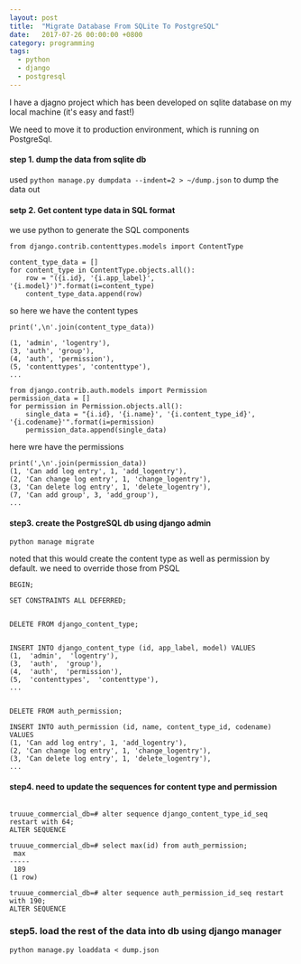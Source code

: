 ```yaml
---
layout: post
title:  "Migrate Database From SQLite To PostgreSQL"
date:   2017-07-26 00:00:00 +0800
category: programming
tags:
  - python
  - django
  - postgresql
---
```



I have a djagno project which has been developed on sqlite database on my local machine (it's easy and fast!)

We need to move it to production environment, which is running on PostgreSql.



#### step 1. dump the data from sqlite db

 used `python manage.py dumpdata --indent=2 > ~/dump.json` to dump the data out



#### setp 2. Get content type data in SQL format

we use python to generate the SQL components
```
from django.contrib.contenttypes.models import ContentType

content_type_data = []
for content_type in ContentType.objects.all():
    row = "({i.id}, '{i.app_label}', '{i.model}')".format(i=content_type)
    content_type_data.append(row)

```

so here we have the content types
```
print(',\n'.join(content_type_data))

(1, 'admin', 'logentry'),
(3, 'auth', 'group'),
(4, 'auth', 'permission'),
(5, 'contenttypes', 'contenttype'),
...
```



```
from django.contrib.auth.models import Permission
permission_data = []
for permission in Permission.objects.all():
    single_data = "{i.id}, '{i.name}', '{i.content_type_id}', '{i.codename}'".format(i=permission)
    permission_data.append(single_data)

```
here wre have the permissions

```
print(',\n'.join(permission_data))
(1, 'Can add log entry', 1, 'add_logentry'),
(2, 'Can change log entry', 1, 'change_logentry'),
(3, 'Can delete log entry', 1, 'delete_logentry'),
(7, 'Can add group', 3, 'add_group'),
...
```


#### step3. create the PostgreSQL db using django admin

```
python manage migrate
```

noted that this would create the content type as well as permission by default. we need to override those from PSQL



```
BEGIN;

SET CONSTRAINTS ALL DEFERRED;


DELETE FROM django_content_type;


INSERT INTO django_content_type (id, app_label, model) VALUES
(1,  'admin',  'logentry'),
(3,  'auth',  'group'),
(4,  'auth',  'permission'),
(5,  'contenttypes',  'contenttype'),
...


DELETE FROM auth_permission;

INSERT INTO auth_permission (id, name, content_type_id, codename) VALUES
(1, 'Can add log entry', 1, 'add_logentry'),
(2, 'Can change log entry', 1, 'change_logentry'),
(3, 'Can delete log entry', 1, 'delete_logentry'),
...

```


#### step4. need to update the sequences for content type and permission
```

truuue_commercial_db=# alter sequence django_content_type_id_seq restart with 64;
ALTER SEQUENCE

truuue_commercial_db=# select max(id) from auth_permission;
 max
-----
 189
(1 row)

truuue_commercial_db=# alter sequence auth_permission_id_seq restart with 190;
ALTER SEQUENCE

```

### step5. load the rest of the data into db using django manager

```
python manage.py loaddata < dump.json
```